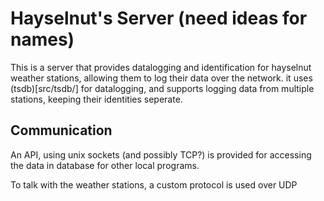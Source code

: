 # Hayselnut's Server (need ideas for names)

This is a server that provides datalogging and identification for hayselnut weather stations,
allowing them to log their data over the network. it uses (tsdb)[src/tsdb/] for datalogging, 
and supports logging data from multiple stations, keeping their identities seperate.

## Communication

An API, using unix sockets (and possibly TCP?) is provided for accessing
the data in database for other local programs.

To talk with the weather stations, a custom protocol is used over UDP

